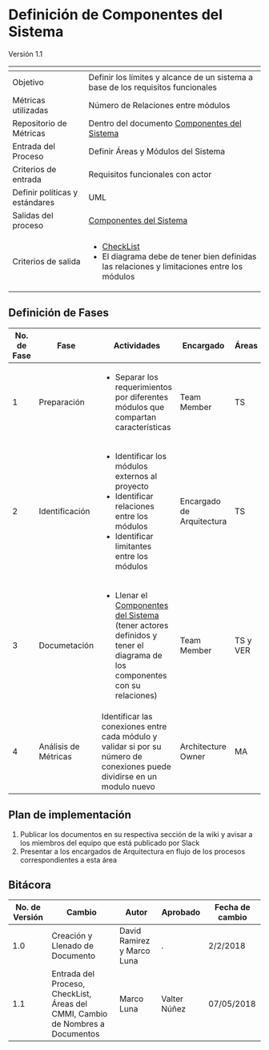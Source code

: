 # Definición de Componentes del Sistema
Versión 1.1


[]() | []()  
--|--
Objetivo| Definir los límites y alcance de un sistema a base de los requisitos funcionales
Métricas utilizadas | Número de Relaciones entre módulos
Repositorio de Métricas | Dentro del documento  [Componentes del Sistema](https://github.com/CaveLabs-1/Wiki/tree/master/Arquitectura/Formatos/Formato%20Linguine.docx)
Entrada del Proceso | Definir Áreas y Módulos del Sistema
Criterios de entrada | Requisitos funcionales con actor
Definir políticas y estándares |UML
Salidas del proceso | [Componentes del Sistema](https://github.com/CaveLabs-1/Wiki/tree/master/Arquitectura/Formatos/Formato%20Linguine.docx)
Criterios de salida | <ul><li>[CheckList](https://docs.google.com/spreadsheets/d/1SiSXLDbG0F4ysq_5-YYVfDj6vSbZo5Fep8qFyXWne9g/edit?usp=sharing)</li><li>El diagrama debe de tener bien definidas las relaciones y limitaciones entre los módulos
</li></ul>

## Definición de Fases
No. de Fase | Fase | Actividades | Encargado | Áreas
------------|------|-------------|-----------|-------
1 | Preparación |<ul><li>Separar los requerimientos por diferentes módulos que compartan características | Team Member | TS
2 | Identificación |<ul><li>Identificar los módulos externos al proyecto</li><li>Identificar relaciones entre los módulos</li><li>Identificar limitantes entre los módulos</li></ul>| Encargado de Arquitectura | TS
3 | Documetación |<ul><li>Llenar el [Componentes del Sistema](https://github.com/CaveLabs-1/Wiki/tree/master/Arquitectura/Formatos/Formato%20Linguine.docx) (tener actores definidos y tener el diagrama de los componentes con su relaciones)</li></ul>| Team Member | TS y VER
4 | Análisis de Métricas | Identificar las conexiones entre cada módulo y validar si por su número de conexiones puede dividirse en un modulo nuevo | Architecture Owner | MA

## Plan de implementación

1. Publicar los documentos en su respectiva sección de la wiki y avisar a los miembros del equipo que está publicado por Slack
2. Presentar a los encargados de Arquitectura en flujo de los procesos correspondientes a esta área

## Bitácora


No. de Versión | Cambio | Autor | Aprobado | Fecha de cambio
---------------|--------|-------|----------|----------------
1.0 | Creación y Llenado de Documento | David Ramirez y Marco Luna | . | 2/2/2018
1.1 | Entrada del Proceso, CheckList, Áreas del CMMI, Cambio de Nombres a Documentos | Marco Luna | Valter Núñez | 07/05/2018
